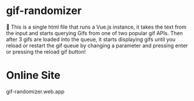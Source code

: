 # gif-randomizer
:hammer: This is a single html file that runs a Vue.js instance, it takes the text from the input and starts querying Gifs from one of two popular gif APIs. Then after 3 gifs are loaded into the queue, it starts displaying gifs until you reload or restart the gif queue by changing a parameter and pressing enter or pressing the reload gif button!

# Online Site
gif-randomizer.web.app
